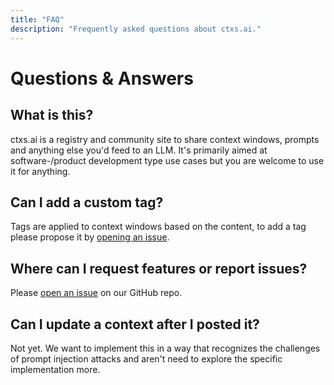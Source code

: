 ```yaml
---
title: "FAQ"
description: "Frequently asked questions about ctxs.ai."
---
```


# Questions & Answers

## What is this?

ctxs.ai is a registry and community site to share context windows, prompts and anything else you'd feed to an LLM. It's primarily aimed at software-/product development type use cases but you are welcome to use it for anything.

## Can I add a custom tag?
 
Tags are applied to context windows based on the content, to add a tag please propose it by [opening an issue](https://github.com/ctxs-ai/ctxs.ai/issues).

## Where can I request features or report issues?

Please [open an issue](https://github.com/ctxs-ai/ctxs.ai/issues) on our GitHub repo.

## Can I update a context after I posted it?

Not yet. We want to implement this in a way that recognizes the challenges of prompt injection attacks and aren't need to explore the specific implementation more.


